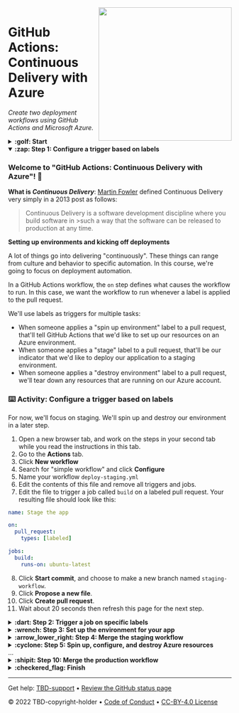 <img src="https://repository-images.githubusercontent.com/247808107/d6de8f80-684a-11ea-97d2-5705e8595f0d" width=300 align=right>

# GitHub Actions: Continuous Delivery with Azure

_Create two deployment workflows using GitHub Actions and Microsoft Azure._

<details id=0>
<summary><strong>:golf: Start</strong></summary>

**To start this course: [<img width="150" alt="Use this template" src="https://user-images.githubusercontent.com/1221423/148581131-555c0fb8-5361-4450-a760-75fa6219a2fc.png">](../../generate)**

> We recommend creating a public repository, as private repositories will [use Actions minutes](https://docs.github.com/en/billing/managing-billing-for-github-actions/about-billing-for-github-actions).<br>
> After you make your own repository, wait about 20 seconds and refresh. I will go to the next step.

- **Who is this for**: Developers, DevOps Engineers, new GitHub users, students, teams.
- **What you'll learn**: We'll learn how to create a workflow that enables Continuous Delivery using GitHub Actions and Microsoft Azure.
- **What you'll build**: We will create two deployment workflows - the first workflow to deploy to staging based on a label and the second workflow to deploy to production based on merging to main.
- **Prerequisites**: Before you start, you should be familiar with [GitHub](https://lab.github.com/githubtraining/introduction-to-github), [GitHub Actions](https://lab.github.com/github/hello-github-actions!), and [Continuous Integration with GitHub Actions](https://lab.github.com/githubtraining/github-actions:-continuous-integration).
- **How long**: This course is 11 steps long and takes less than 2 hours to complete.

</details>

<details id=1 open>
<summary><strong>:zap: Step 1: Configure a trigger based on labels</strong></summary>

### Welcome to "GitHub Actions: Continuous Delivery with Azure"! :wave:

**What is _Continuous Delivery_**: [Martin Fowler](https://martinfowler.com/bliki/ContinuousDelivery.html) defined Continuous Delivery very simply in a 2013 post as follows:

>Continuous Delivery is a software development discipline where you build software in >such a way that the software can be released to production at any time.

**Setting up environments and kicking off deployments**

A lot of things go into delivering "continuously". These things can range from culture and behavior to specific automation. In this course, we're going to focus on deployment automation.

In a GitHub Actions workflow, the `on` step defines what causes the workflow to run. In this case, we want the workflow to run whenever a label is applied to the pull request.

We'll use labels as triggers for multiple tasks:
- When someone applies a "spin up environment" label to a pull request, that'll tell GitHub Actions that we'd like to set up our resources on an Azure environment.
- When someone applies a "stage" label to a pull request, that'll be our indicator that we'd like to deploy our application to a staging environment.
- When someone applies a "destroy environment" label to a pull request, we'll tear down any resources that are running on our Azure account.

### :keyboard: Activity: Configure a trigger based on labels
For now, we'll focus on staging. We'll spin up and destroy our environment in a later step.

1. Open a new browser tab, and work on the steps in your second tab while you read the instructions in this tab.
2. Go to the **Actions** tab.
3. Click **New workflow**
4. Search for "simple workflow" and click **Configure**
5. Name your workflow `deploy-staging.yml`
6. Edit the contents of this file and remove all triggers and jobs.
7. Edit the file to trigger a job called `build` on a labeled pull request. Your resulting file should look like this:

```yaml
name: Stage the app

on:
  pull_request:
    types: [labeled]

jobs:
  build:
    runs-on: ubuntu-latest
```
8. Click **Start commit**, and choose to make a new branch named `staging-workflow`.
9. Click **Propose a new file**.
10. Click **Create pull request**.
11. Wait about 20 seconds then refresh this page for the next step.

</details>

<details id=2>
<summary><strong>:dart: Step 2: Trigger a job on specific labels</strong></summary>

### You configured a trigger based on labels! :tada:

**What are Job Conditionals**:

GitHub Actions features powerful controls for when to execute jobs and the steps within them. One of these controls is `if`, which allows you run a job only when a specific condition is met. See [`jobs.<job_id>.if` in _Workflow syntax for GitHub Actions_](https://help.github.com/en/github/automating-your-workflow-with-github-actions/workflow-syntax-for-github-actions#jobsjob_idif) for more information.

### :keyboard: Activity: Trigger a job on specific labels

Let's updated our workflow to run our job only when a label of "stage" is applied to the pull request.

1. Edit the `deploy-staging.yml` file on this branch, or [use this quick link](/edit/staging-workflow/.github/workflows/deploy-staging.yml?) in a new tab to edit the file.

1. Edit the contents of the file to add a block for environment variables before your jobs, as follows.

  ```yaml
  env:
    ###############################################
    ### Replace <username> with GitHub username ###
    ###############################################
    DOCKER_IMAGE_NAME: <username>-azure-ttt
    IMAGE_REGISTRY_URL: ghcr.io
    AZURE_WEBAPP_NAME: <username>-ttt-app
    ###############################################
  ```
1. Edit the contents of the file to add a conditional that filters the `build` job using a label called "stage".

  Your results should look like this:

  ```yml
  name: Stage the app

  on:
    pull_request:
      types: [labeled]

  env:
    ###############################################
    ### Replace <username> with GitHub username ###
    ###############################################
    DOCKER_IMAGE_NAME: <username>-azure-ttt
    IMAGE_REGISTRY_URL: ghcr.io
    AZURE_WEBAPP_NAME: <username>-ttt-app
    ###############################################

  jobs:
    build:
      runs-on: ubuntu-latest

      if: contains(github.event.pull_request.labels.*.name, 'stage')
  ```
1. Click **Start commit** and commit to this branch
1. Wait about 20 seconds then refresh this page for the next step.

</details>

<!--
  <<< Author notes: Step 3 >>>
  Start this step by acknowledging the previous step.
  Define terms and link to docs.github.com.
  TBD-step-3-notes.
-->

<details id=3>
<summary><strong>:wrench: Step 3: Set up the environment for your app</strong></summary>

### Nice work triggering a job on specific labels :sparkles:

We won't be going into detail on the steps of this workflow, but it would be a good idea to become familiar with the actions we're using. They are:

- [`actions/checkout`](https://github.com/actions/checkout)
- [`actions/upload-artifact`](https://github.com/actions/upload-artifact)
- [`actions/download-artifact`](https://github.com/actions/download-artifact)
- [`docker/login-action`](https://github.com/docker/login-action)
- [`docker/build-push-action`](https://github.com/docker/build-push-action)
- [`azure/login`](https://github.com/Azure/login)
- [`azure/webapps-deploy`](https://github.com/Azure/webapps-deploy)

### :keyboard: Activity: TBD-step-3-name

1. In a new tab, [create an Azure account](https://azure.microsoft.com/en-us/free/) if you don't already have one. If your Azure account is created through work, you may encounter issues accessing the necessary resources -- we recommend creating a new account for personal use and for this course.
    > Note: You may need a credit card to create an Azure account. If you're a student, you may also be able to take advantage of the [Student Developer Pack](https://education.github.com/pack) for access to Azure. If you'd like to continue with the course without an Azure account, Learning Lab will still respond, but none of the deployments will work.
1. Create a [new subscription](https://docs.microsoft.com/en-us/azure/cost-management-billing/manage/create-subscription) in the Azure Portal.
    > Note: your subscription must be configured "Pay as you go" which will require you to enter billing information. This course will only use a few minutes from your free plan, but Azure requires the billing information.
1. Install [Azure CLI](https://docs.microsoft.com/en-us/cli/azure/install-azure-cli?view=azure-cli-latest) on your machine.
1. In your terminal, run:
    ```shell
    az login
    ```
1. Copy the value of the `id:` field to a safe place. We'll call this `AZURE_SUBSCRIPTION_ID`. Here's an example of what it looks like:
    ```shell
    [
    {
      "cloudName": "AzureCloud",
      "id": "f****a09-****-4d1c-98**-f**********c", # <-- Copy this id field
      "isDefault": true,
      "name": "some-subscription-name",
      "state": "Enabled",
      "tenantId": "********-a**c-44**-**25-62*******61",
      "user": {
        "name": "mdavis******@*********.com",
        "type": "user"
        }
      }
    ]
    ```
1. In your terminal, run the command below. **Note: The `\` character works as a line break on Unix based systems.  If you are on a Windows based system the `\` character will cause this command to fail.  Place this command on a single line if you are using Windows.**
    ```shell
    az ad sp create-for-rbac --name "GitHub-Actions" --role contributor \
                              --scopes /subscriptions/{subscription-id} \
                              --sdk-auth

    # Replace {subscription-id} with the same id stored in AZURE_SUBSCRIPTION_ID.
    ```   
1. Copy the entire contents of the command's response, we'll call this `AZURE_CREDENTIALS`. Here's an example of what it looks like:
    ```shell
    {
      "clientId": "<GUID>",
      "clientSecret": "<GUID>",
      "subscriptionId": "<GUID>",
      "tenantId": "<GUID>",
      (...)
    }
    ```
1. Back on GitHub, click on this repository's **Secrets** in the Settings tab.
1. Click **New secret**
1. Name your new secret **AZURE_SUBSCRIPTION_ID** and paste the value from the `id:` field in the first command.
1. Click **Add secret**.
1. Click **New secret** again.
1. Name the second secret **AZURE_CREDENTIALS** and paste the entire contents from the second terminal command you entered.
1. Click **Add secret**
1. Back in this pull request, edit the `.github/workflows/deploy-staging.yml` file to use some new actions.

  If you'd like to copy the full workflow file, it should look like this:

  ```yaml
  name: Stage the app

  on:
    pull_request:
      types: [labeled]

  env:
    ###############################################
    ### Replace <username> with GitHub username ###
    ###############################################
    DOCKER_IMAGE_NAME: <username>-azure-ttt
    IMAGE_REGISTRY_URL: ghcr.io
    AZURE_WEBAPP_NAME: <username>-ttt-app
    ###############################################

  jobs:
    build:
      if: contains(github.event.pull_request.labels.*.name, 'stage')

      runs-on: ubuntu-latest

      steps:
        - uses: actions/checkout@v1
        - name: npm install and build webpack
          run: |
            npm install
            npm run build
        - uses: actions/upload-artifact@main
          with:
            name: webpack artifacts
            path: public/

    Build-Docker-Image:
      runs-on: ubuntu-latest
      needs: build
      name: Build image and store in GitHub Container Registry

      steps:
        - name: Checkout
          uses: actions/checkout@v1

        - name: Download built artifact
          uses: actions/download-artifact@main
          with:
            name: webpack artifacts
            path: public

        - name: Log in to GHCR
          uses: docker/login-action@v1.14.1
          with:
            registry: ${{ env.IMAGE_REGISTRY_URL }}
            username: ${{ github.actor }}
            password: ${{ secrets.GITHUB_TOKEN }}

        - name: Extract metadata (tags, labels) for Docker
          id: meta
          uses: docker/metadata-action@v3.7.0
          with:
            images: ${{env.IMAGE_REGISTRY_URL}}/${{ github.repository }}/${{env.DOCKER_IMAGE_NAME}}
            tags: |
              type=sha,format=long,prefix=

        - name: Build and push Docker image
          uses: docker/build-push-action@v2.10.0
          with:
            context: .
            push: true
            tags: ${{ steps.meta.outputs.tags }}
            labels: ${{ steps.meta.outputs.labels }}

    Deploy-to-Azure:
      runs-on: ubuntu-latest
      needs: Build-Docker-Image
      name: Deploy app container to Azure
      steps:
        - name: "Login via Azure CLI"
          uses: azure/login@v1
          with:
            creds: ${{ secrets.AZURE_CREDENTIALS }}

        - uses: azure/docker-login@v1
          with:
            login-server: ${{env.IMAGE_REGISTRY_URL}}
            username: ${{ github.actor }}
            password: ${{ secrets.GITHUB_TOKEN }}

        - name: Deploy web app container
          uses: azure/webapps-deploy@v2
          with:
            app-name: ${{env.AZURE_WEBAPP_NAME}}
            images: ${{env.IMAGE_REGISTRY_URL}}/${{ github.repository }}/${{env.DOCKER_IMAGE_NAME}}:${{github.sha}}

        - name: Azure logout
          run: |
            az logout
  ```

1. Click **Start commit** and commit to this branch
1. Wait about 20 seconds then refresh this page for the next step.

</details>

<!--
  <<< Author notes: Step 4 >>>
  Start this step by acknowledging the previous step.
  Define terms and link to docs.github.com.
  TBD-step-4-notes.
-->

<details id=4>
<summary><strong>:arrow_lower_right: Step 4: Merge the staging workflow</strong></summary>

### Nicely done TBD-step-3-name! :partying_face:

TBD-step-4-information

**What is _TBD-term-4_**: TBD-definition-4

### :keyboard: Activity: TBD-step-4-name

1. TBD-step-4-instructions.
1. Wait about 20 seconds then refresh this page for the next step.

</details>


<!--
  <<< Author notes: Step 5 >>>
  Start this step by acknowledging the previous step.
  Define terms and link to docs.github.com.
  TBD-step-5-notes.
-->

<details id=5>
<summary><strong>:cyclone: Step 5: Spin up, configure, and destroy Azure resources</strong></summary>

### Nicely done! :partying_face:

TBD-step-5-information

**What is _TBD-term-5_**: TBD-definition-5

### :keyboard: Activity: TBD-step-5-name

1. TBD-step-5-instructions.
1. Wait about 20 seconds then refresh this page for the next step.

</details>
...
<!--
  <<< Author notes: Step 10 >>>
  Start this step by acknowledging the previous step.
  Define terms and link to docs.github.com.
  TBD-step-5-notes.
-->
<details id=10>
<summary><strong>:shipit: Step 10: Merge the production workflow</strong></summary>

### Almost there TBD-step-9-name! :heart:

You can now [merge](https://docs.github.com/en/get-started/quickstart/github-glossary#merge) your pull request!

### :keyboard: Activity: Merge your pull request

1. Click **Merge pull request**.
1. Delete the branch `TBD-branch-name` (optional).
1. Wait about 20 seconds then refresh this page for the next step.

</details>

<!--
  <<< Author notes: Finish >>>
  Review what we learned, ask for feedback, provide next steps.
-->

<details id=X>
<summary><strong>:checkered_flag: Finish</strong></summary>

### Congratulations friend, you've completed this course!

<img src=TBD-celebrate-image alt=celebrate width=300 align=right>

Here's a recap of all the tasks you've accomplished in your repository:

- TBD-recap.

### What's next?

- TBD-continue.
- [We'd love to hear what you thought of this course](TBD-feedback-link).
- [Take another TBD-organization Course](https://github.com/TBD-organization).
- [Read the GitHub Getting Started docs](https://docs.github.com/en/get-started).
- To find projects to contribute to, check out [GitHub Explore](https://github.com/explore).

</details>

<!--
  <<< Author notes: Footer >>>
  Add a link to get support, GitHub status page, code of conduct, license link.
-->

---

Get help: [TBD-support](TBD-support-link) &bull; [Review the GitHub status page](https://www.githubstatus.com/)

&copy; 2022 TBD-copyright-holder &bull; [Code of Conduct](https://www.contributor-covenant.org/version/2/1/code_of_conduct/code_of_conduct.md) &bull; [CC-BY-4.0 License](https://creativecommons.org/licenses/by/4.0/legalcode)
